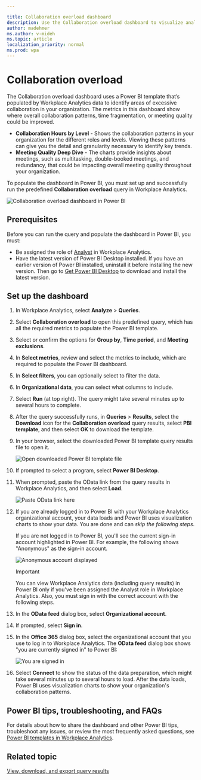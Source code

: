 ```yaml
---

title: Collaboration overload dashboard
description: Use the Collaboration overload dashboard to visualize analyze Workplace Analytics data in Power BI
author: madehmer
ms.author: v-mideh
ms.topic: article
localization_priority: normal 
ms.prod: wpa
---
```


# Collaboration overload

The Collaboration overload dashboard uses a Power BI template that’s populated by Workplace Analytics data to identify areas of excessive collaboration in your organization. The metrics in this dashboard show where overall collaboration patterns, time fragmentation, or meeting quality could be improved.

* **Collaboration Hours by Level** - Shows the collaboration patterns in your organization for the different roles and levels. Viewing these patterns can give you the detail and granularity necessary to identify key trends.
* **Meeting Quality Deep Dive** - The charts provide insights about meetings, such as multitasking, double-booked meetings, and redundancy, that could be impacting overall meeting quality throughout your organization.

To populate the dashboard in Power BI, you must set up and successfully run the predefined **Collaboration overload** query in Workplace Analytics.

![Collaboration overload dashboard in Power BI](../Images/WpA/tutorials/pbi-templates-08a.png)

## Prerequisites

Before you can run the query and populate the dashboard in Power BI, you must:

* Be assigned the role of [Analyst](../use/user-roles.md) in Workplace Analytics.
* Have the latest version of Power BI Desktop installed. If you have an earlier version of Power BI installed, uninstall it before installing the new version. Then go to [Get Power BI Desktop](https://www.microsoft.com/p/power-bi-desktop/9ntxr16hnw1t?activetab=pivot:overviewtab) to download and install the latest version.

## Set up the dashboard

1. In Workplace Analytics, select **Analyze** > **Queries**.
2. Select **Collaboration overload** to open this predefined query, which has all the required metrics to populate the Power BI template.
3. Select or confirm the options for **Group by**, **Time period**, and **Meeting exclusions**.
4. In **Select metrics**, review and select the metrics to include, which are required to populate the Power BI dashboard.
5. In **Select filters**, you can optionally select to filter the data.
6. In **Organizational data**, you can select what columns to include.
7. Select **Run** (at top right). The query might take several minutes up to several hours to complete.
8. After the query successfully runs, in **Queries** > **Results**, select the **Download** icon for the **Collaboration overload** query results, select **PBI template**, and then select **OK** to download the template.
9. In your browser, select the downloaded Power BI template query results file to open it.

    ![Open downloaded Power BI template file](../Images/WpA/tutorials/pbi-templates-05.png)

10. If prompted to select a program, select **Power BI Desktop**.
11. When prompted, paste the OData link from the query results in Workplace Analytics, and then select **Load**.

    ![Paste OData link here](../Images/WpA/tutorials/pbi-templates-07.png)

12. If you are already logged in to Power BI with your Workplace Analytics organizational account, your data loads and Power BI uses visualization charts to show your data. You are done and can _skip the following steps_.

    If you are not logged in to Power BI, you'll see the current sign-in account highlighted in Power BI. For example, the following shows "Anonymous" as the sign-in account.

    ![Anonymous account displayed](../Images/WpA/tutorials/anon-access-to-pbi.png)

    > [!Important]
    > You can view Workplace Analytics data (including query results) in Power BI only if you've been assigned the Analyst role in Workplace Analytics. Also, you must sign in with the correct account with the following steps.

13. In the **OData feed** dialog box, select **Organizational account**.
14. If prompted, select **Sign in**.
15. In the **Office 365** dialog box, select the organizational account that you use to log in to Workplace Analytics. The **OData feed** dialog box shows "you are currently signed in" to Power BI:

    ![You are signed in](../Images/WpA/tutorials/you-are-signed-in.png)

16. Select **Connect** to show the status of the data preparation, which might take several minutes up to several hours to load. After the data loads, Power BI uses visualization charts to show your organization's collaboration patterns.

## Power BI tips, troubleshooting, and FAQs

For details about how to share the dashboard and other Power BI tips, troubleshoot any issues, or review the most frequently asked questions, see [Power BI templates in Workplace Analytics](../tutorials/power-bi-templates.md).

## Related topic

[View, download, and export query results](../use/view-download-and-export-query-results.md)

